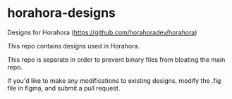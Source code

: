 # horahora-designs
Designs for Horahora (https://github.com/horahoradev/horahora)

This repo contains designs used in Horahora.

This repo is separate in order to prevent binary files from bloating the main repo.

If you'd like to make any modifications to existing designs, modify the .fig file in figma, and submit a pull request.
